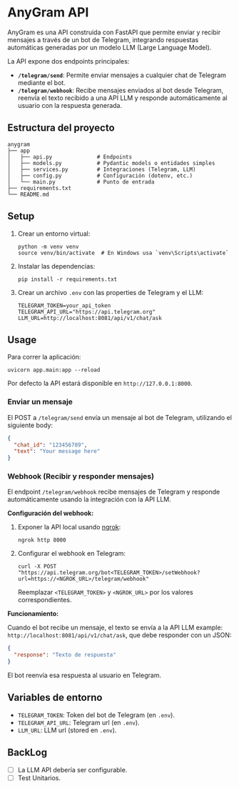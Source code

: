 # AnyGram API

AnyGram es una API construida con FastAPI que permite enviar y recibir mensajes a través de un bot de Telegram, integrando respuestas automáticas generadas por un modelo LLM (Large Language Model).

La API expone dos endpoints principales:

- **`/telegram/send`**: Permite enviar mensajes a cualquier chat de Telegram mediante el bot.
- **`/telegram/webhook`**: Recibe mensajes enviados al bot desde Telegram, reenvía el texto recibido a una API LLM y responde automáticamente al usuario con la respuesta generada.

## Estructura del proyecto

```
anygram
├── app
│   ├── api.py              # Endpoints 
│   ├── models.py           # Pydantic models o entidades simples
│   ├── services.py         # Integraciones (Telegram, LLM)
│   ├── config.py           # Configuración (dotenv, etc.)
│   └── main.py             # Punto de entrada
├── requirements.txt
└── README.md
```

## Setup

1. Crear un entorno virtual:
   ```
   python -m venv venv
   source venv/bin/activate  # En Windows usa `venv\Scripts\activate`
   ```

2. Instalar las dependencias:
   ```
   pip install -r requirements.txt
   ```

3. Crear un archivo `.env` con las properties de Telegram y el LLM:
   ```
   TELEGRAM_TOKEN=your_api_token
   TELEGRAM_API_URL="https://api.telegram.org"   
   LLM_URL=http://localhost:8081/api/v1/chat/ask
   ```

## Usage

Para correr la aplicación:
```
uvicorn app.main:app --reload
```
Por defecto la API estará disponible en `http://127.0.0.1:8000`.

### Enviar un mensaje

El POST a `/telegram/send` envía un mensaje al bot de Telegram, utilizando el siguiente body:

```json
{
  "chat_id": "123456789",
  "text": "Your message here"
}
```

### Webhook (Recibir y responder mensajes)

El endpoint `/telegram/webhook` recibe mensajes de Telegram y responde automáticamente usando la integración con la API LLM.

**Configuración del webhook:**

1. Exponer la API local usando [ngrok](https://ngrok.com/):
   ```
   ngrok http 8000
   ```

2. Configurar el webhook en Telegram:
   ```
   curl -X POST "https://api.telegram.org/bot<TELEGRAM_TOKEN>/setWebhook?url=https://<NGROK_URL>/telegram/webhook"
   ```
   Reemplazar `<TELEGRAM_TOKEN>` y `<NGROK_URL>` por los valores correspondientes.

**Funcionamiento:**  

Cuando el bot recibe un mensaje, el texto se envía a la API LLM example: `http://localhost:8081/api/v1/chat/ask`, que debe responder con un JSON:

```json
{
  "response": "Texto de respuesta"
}
```
El bot reenvía esa respuesta al usuario en Telegram.

## Variables de entorno

- `TELEGRAM_TOKEN`: Token del bot de Telegram (en `.env`).
- `TELEGRAM_API_URL`: Telegram url (en `.env`).
- `LLM_URL`: LLM url (stored en `.env`).

## BackLog

- [ ] La LLM API debería ser configurable. 
- [ ] Test Unitarios.
